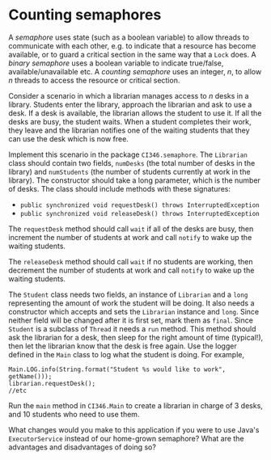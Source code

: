 # Counting semaphores

A *semaphore* uses state (such as a boolean variable) to allow threads to communicate with each other,
e.g. to indicate that a resource has become available, or to guard a critical section in the same
way that a `Lock` does. A *binary semaphore* uses a boolean variable to indicate true/false,
available/unavailable etc. A *counting semaphore* uses an integer, *n*, to allow *n* threads to 
access the resource or critical section.

Consider a scenario in which a librarian manages access to *n* desks in a library. Students enter the
library, approach the librarian and ask to use a desk. If a desk is available, the librarian allows
the student to use it. If all the desks are busy, the student waits. When a student completes their
work, they leave and the librarian notifies one of the waiting students that they can use the desk
which is now free.

Implement this scenario in the package `CI346.semaphore`. The `Librarian` class should contain two 
fields, `numDesks` (the total number of desks in the library) and `numStudents` (the number of 
students currently at work in the library). The constructor should take a long parameter, which
is the number of desks. The class should include methods with these signatures:

+ `public synchronized void requestDesk() throws InterruptedException` 
+ `public synchronized void releaseDesk() throws InterruptedException`

The `requestDesk` method should call `wait` if all of the desks are busy, then increment the number
of students at work and call `notify` to wake up the waiting students.

The `releaseDesk` method should call `wait` if no students are working, then decrement the number
of students at work and call `notify` to wake up the waiting students.

The `Student` class needs two fields, an instance of `Librarian` and a `long` representing
the amount of work the student will be doing. It also needs a constructor which accepts and sets 
the `Librarian` instance and `long`. Since neither field will be changed after it is first set, mark
them as `final`. Since `Student` is a subclass of `Thread` it needs a `run` method. This method
should ask the librarian for a desk, then sleep for the right amount of time (typical!), then let
the librarian know that the desk is free again. Use the logger defined in the `Main` class to log
what the student is doing. For example,

    Main.LOG.info(String.format("Student %s would like to work", getName()));
    librarian.requestDesk();
    //etc

Run the `main` method in `CI346.Main` to create a librarian in charge of 3 desks, and 10 students
who need to use them.

What changes would you make to this application if you were to use Java's `ExecutorService` instead of our home-grown semaphore? What are the advantages and disadvantages of doing so?
